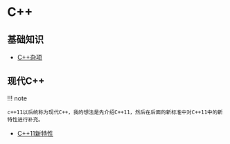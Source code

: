 # C++

## 基础知识

- [C++杂项](./unamed.md)

## 现代C++

!!! note

    c++11以后统称为现代C++，我的想法是先介绍C++11，然后在后面的新标准中对C++11中的新特性进行补充。

- [C++11新特性](./cpp11.md)